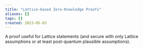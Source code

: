 ```yaml
---
title: "Lattice-based Zero-Knowledge Proofs"
aliases: []
tags: []
created: 2023-05-03
---
```


A proof useful for Lattice statements (and secure with only Lattice assumptions or at least post-quantum plausible assumptions).